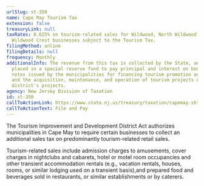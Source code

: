 ```yaml
---
urlSlug: st-350
name: Cape May Tourism Tax
extension: false
treasuryLink: null
taxRates: 8.625% on tourism-related sales for Wildwood, North Wildwood, and
  Wildwood Crest businesses subject to the Tourism Tax.
filingMethod: online
filingDetails: null
frequency: Monthly
additionalInfo: The revenue from this tax is collected by the State, and will be
  placed in a special reserve fund to pay principal and interest on bonds and
  notes issued by the municipalities for financing tourism promotion activities
  and the acquisition, maintenance, and operation of tourism projects within the
  district's projects.
agency: New Jersey Division of Taxation
id: st-350
callToActionLink: https://www.state.nj.us/treasury/taxation/capemay.shtml
callToActionText: File and Pay
---
```


The Tourism Improvement and Development District Act authorizes municipalities in Cape May to require certain businesses to collect an additional sales tax on predominantly tourism-related retail sales. 

Tourism-related sales include admission charges to amusements, cover charges in nightclubs and cabarets, hotel or motel room occupancies and other transient accommodation rentals (e.g., vacation rentals, houses, rooms, or similar lodging used on a transient basis),and prepared food and beverages sold in restaurants, or similar establishments or by caterers.

